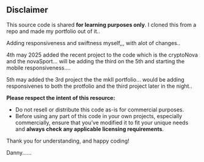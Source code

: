 ## Disclaimer

This source code is shared **for learning purposes only**. I cloned this from a repo and made my portfolio out of it..

Adding responsiveness and swiftness myself,,, with alot of changes..


4th may 2025 added the recent project to the code which is the cryptoNova and the novaSport... will be adding the third on the 5th and starting the mobile responsiveness....

5th may added the 3rd project the the mkII portfolio... would be adding responsivenes to both the protfolio and the third project later in the night..

**Please respect the intent of this resource:**
- Do not resell or distribute this code as-is for commercial purposes.
- Before using any part of this code in your own projects, especially commercially, ensure that you’ve modified it to fit your unique needs and **always check any applicable licensing requirements**.

Thank you for understanding, and happy coding!

Danny......
